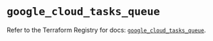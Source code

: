 # `google_cloud_tasks_queue`

Refer to the Terraform Registry for docs: [`google_cloud_tasks_queue`](https://registry.terraform.io/providers/hashicorp/google-beta/6.25.0/docs/resources/google_cloud_tasks_queue).
